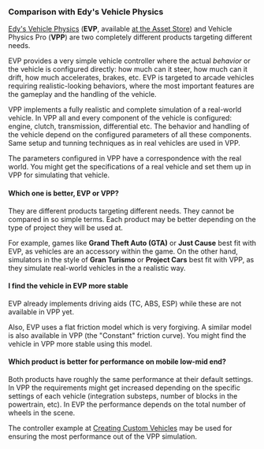 ### Comparison with Edy's Vehicle Physics

[Edy's Vehicle Physics](http://www.edy.es/dev/vehicle-physics/) (**EVP**, available [at the Asset Store](https://www.assetstore.unity3d.com/#/content/403))
and Vehicle Physics Pro (**VPP**) are two completely different products targeting different needs.

EVP provides a very simple vehicle controller where the actual _behavior_ or the vehicle is
configured directly: how much can it steer, how much can it drift, how much accelerates, brakes,
etc. EVP is targeted to arcade vehicles requiring realistic-looking behaviors, where the most
important features are the gameplay and the handling of the vehicle.

VPP implements a fully realistic and complete simulation of a real-world vehicle. In VPP all and
every component of the vehicle is configured: engine, clutch, transmission, differential etc. The
behavior and handling of the vehicle depend on the configured parameters of all these components.
Same setup and tunning techniques as in real vehicles are used in VPP.

The parameters configured in VPP have a correspondence with the real world. You might get the
specifications of a real vehicle and set them up in VPP for simulating that vehicle.

#### Which one is better, EVP or VPP?

They are different products targeting different needs. They cannot be compared in so simple
terms. Each product may be better depending on the type of project they will be used at.

For example, games like **Grand Theft Auto (GTA)** or **Just Cause** best fit with EVP, as vehicles are
an accessory within the game. On the other hand, simulators in the style of **Gran Turismo** or
**Project Cars** best fit with VPP, as they simulate real-world vehicles in the a realistic way.

#### I find the vehicle in EVP more stable

EVP already implements driving aids (TC, ABS, ESP) while these are not available in VPP yet.

Also, EVP uses a flat friction model which is very forgiving. A similar model is also available
in VPP (the "Constant" friction curve). You might find the vehicle in VPP more stable using this
model.

#### Which product is better for performance on mobile low-mid end?

Both products have roughly the same performance at their default settings. In VPP the requirements
might get increased depending on the specific settings of each vehicle (integration substeps, number
of blocks in the powertrain, etc). In EVP the performance depends on the total number of wheels in
the scene.

The controller example at [Creating Custom Vehicles](../advanced/custom-vehicles.md) may be used
for ensuring the most performance out of the VPP simulation.
